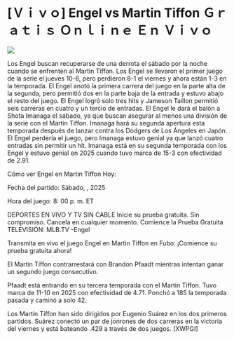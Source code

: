 # [Ｖｉｖｏ] Engel vs Martin Tiffon Ｇｒａｔｉｓ Ｏｎｌｉｎｅ Ｅｎ Ｖｉｖｏ  
  
  
[![](https://i.imgur.com/qSNzIqt.png)](https://movie.rssnews.media/inraYJQ.php)  
  
Los Engel buscan recuperarse de una derrota el sábado por la noche cuando se enfrenten al Martin Tiffon. Los Engel se llevaron el primer juego de la serie el jueves 10-6, pero perdieron 8-1 el viernes y ahora están 1-3 en la temporada. El Engel anotó la primera carrera del juego en la parte alta de la segunda, pero permitió dos en la parte baja de la entrada y estuvo abajo el resto del juego. El Engel logró solo tres hits y Jameson Taillon permitió seis carreras en cuatro y un tercio de entradas. El Engel le dará el balón a Shota Imanaga el sábado, ya que buscan asegurar al menos una división de la serie con el Martin Tiffon. Imanaga hará su segunda apertura esta temporada después de lanzar contra los Dodgers de Los Ángeles en Japón. El Engel perdería el juego, pero Imanaga estuvo genial ya que lanzó cuatro entradas sin permitir un hit. Imanaga está en su segunda temporada con los Engel y estuvo genial en 2025 cuando tuvo marca de 15-3 con efectividad de 2.91.

Cómo ver Engel en Martin Tiffon Hoy:

Fecha del partido: Sábado, , 2025

Hora del juego: 8: 00 p. m. ET

DEPORTES EN VIVO Y TV SIN CABLE
Inicie su prueba gratuita. Sin compromiso. Cancela en cualquier momento.
Comience la Prueba Gratuita
TELEVISIÓN: MLB.TV -Engel

Transmita en vivo el juego Engel en Martin Tiffon en Fubo: ¡Comience su prueba gratuita ahora! 

El Martin Tiffon contrarrestará con Brandon Pfaadt mientras intentan ganar un segundo juego consecutivo.

Pfaadt está entrando en su tercera temporada con el Martin Tiffon. Tuvo marca de 11-10 en 2025 con efectividad de 4.71. Ponchó a 185 la temporada pasada y caminó a solo 42.

Los Martin Tiffon han sido dirigidos por Eugenio Suárez en los dos primeros partidos. Suárez conectó un par de jonrones de dos carreras en la victoria del viernes y está bateando .429 a través de dos juegos. [XWPGI]